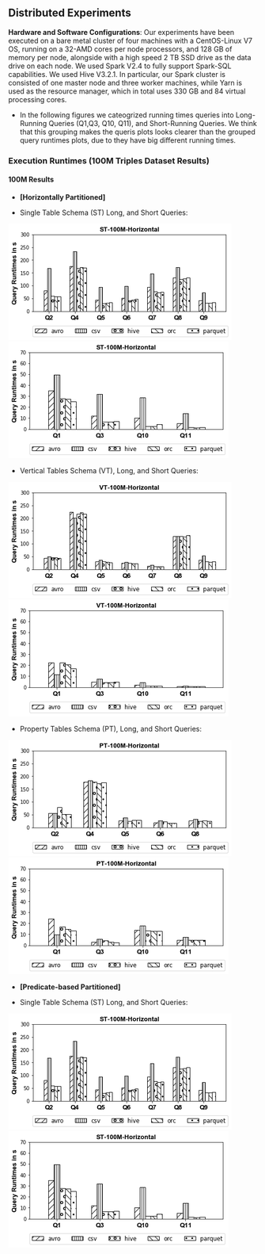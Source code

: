 ## Distributed Experiments

**Hardware and Software Configurations**: Our experiments have been executed on a bare metal cluster of four machines with a CentOS-Linux V7 OS, running on a 32-AMD cores per node processors, and 128 GB of memory per node, alongside with a high speed 2 TB SSD drive as the data drive on each node. We used Spark V2.4 to fully support Spark-SQL capabilities. We used Hive V3.2.1. In particular, our Spark cluster is consisted of one master node and three worker machines, while Yarn is used as the resource manager, which in total uses 330 GB and 84 virtual processing cores.

- In the following figures we cateogrized running times queries into Long-Running Queries (Q1,Q3, Q10, Q11), and Short-Running Queries. We think that this grouping makes the queris plots looks clearer than the grouped query runtimes plots, due to they have big different running times.

### Execution Runtimes (100M Triples Dataset Results)


#### **100M Results**

* **[Horizontally Partitioned]**
- Single Table Schema (ST) Long, and Short Queries:

<img src="figures/DistributedExperiments/ExecutionRuntimes/100M/100M-Horizontal-Long/ST-100M-Horizontal Long queries.png" alt="spark" > <img src="figures/DistributedExperiments/ExecutionRuntimes/100M/100M-Horizontal-Short/ST-100M-Horizontal Short queries.png" alt="spark" >

- Vertical Tables Schema (VT), Long, and Short Queries:

<img src="figures/DistributedExperiments/ExecutionRuntimes/100M/100M-Horizontal-Long/VT-100M-Horizontal Long queries.png" alt="spark" > <img src="figures/DistributedExperiments/ExecutionRuntimes/100M/100M-Horizontal-Short/VT-100M-Horizontal Short queries.png" alt="spark" >

- Property Tables Schema (PT), Long, and Short Queries:

<img src="figures/DistributedExperiments/ExecutionRuntimes/100M/100M-Horizontal-Long/PT-100M-Horizontal Long queries.png" alt="spark" > <img src="figures/DistributedExperiments/ExecutionRuntimes/100M/100M-Horizontal-Short/PT-100M-Horizontal Short queries.png" alt="spark" >





* **[Predicate-based Partitioned]**
- Single Table Schema (ST) Long, and Short Queries:

<img src="figures/DistributedExperiments/ExecutionRuntimes/100M/100M-Horizontal-Long/ST-100M-Horizontal Long queries.png" alt="spark" > <img src="figures/DistributedExperiments/ExecutionRuntimes/100M/100M-Horizontal-Short/ST-100M-Horizontal Short queries.png" alt="spark" >


